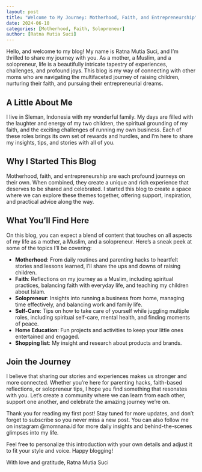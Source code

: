 ```yaml
---
layout: post
title: "Welcome to My Journey: Motherhood, Faith, and Entrepreneurship"
date: 2024-06-10
categories: [Motherhood, Faith, Solopreneur]
author: [Ratna Mutia Suci]
---
```


Hello, and welcome to my blog! My name is Ratna Mutia Suci, and I’m thrilled to share my journey with you. As a mother, a Muslim, and a solopreneur, life is a beautifully intricate tapestry of experiences, challenges, and profound joys. This blog is my way of connecting with other moms who are navigating the multifaceted journey of raising children, nurturing their faith, and pursuing their entrepreneurial dreams.

## A Little About Me
I live in Sleman, Indonesia with my wonderful family. My days are filled with the laughter and energy of my two children, the spiritual grounding of my faith, and the exciting challenges of running my own business. Each of these roles brings its own set of rewards and hurdles, and I’m here to share my insights, tips, and stories with all of you.

## Why I Started This Blog
Motherhood, faith, and entrepreneurship are each profound journeys on their own. When combined, they create a unique and rich experience that deserves to be shared and celebrated. I started this blog to create a space where we can explore these themes together, offering support, inspiration, and practical advice along the way.

## What You’ll Find Here
On this blog, you can expect a blend of content that touches on all aspects of my life as a mother, a Muslim, and a solopreneur. Here’s a sneak peek at some of the topics I’ll be covering:

- **Motherhood**: From daily routines and parenting hacks to heartfelt stories and lessons learned, I’ll share the ups and downs of raising children.
- **Faith**: Reflections on my journey as a Muslim, including spiritual practices, balancing faith with everyday life, and teaching my children about Islam.
- **Solopreneur**: Insights into running a business from home, managing time effectively, and balancing work and family life.
- **Self-Care**: Tips on how to take care of yourself while juggling multiple roles, including spiritual self-care, mental health, and finding moments of peace.
- **Home Education**: Fun projects and activities to keep your little ones entertained and engaged.
- **Shopping list**: My insight and research about products and brands. 

## Join the Journey
I believe that sharing our stories and experiences makes us stronger and more connected. Whether you’re here for parenting hacks, faith-based reflections, or solopreneur tips, I hope you find something that resonates with you. Let’s create a community where we can learn from each other, support one another, and celebrate the amazing journey we’re on.

Thank you for reading my first post! Stay tuned for more updates, and don’t forget to subscribe so you never miss a new post. You can also follow me on instagram @momnana.id for more daily insights and behind-the-scenes glimpses into my life.

Feel free to personalize this introduction with your own details and adjust it to fit your style and voice. Happy blogging!

With love and gratitude,
Ratna Mutia Suci
